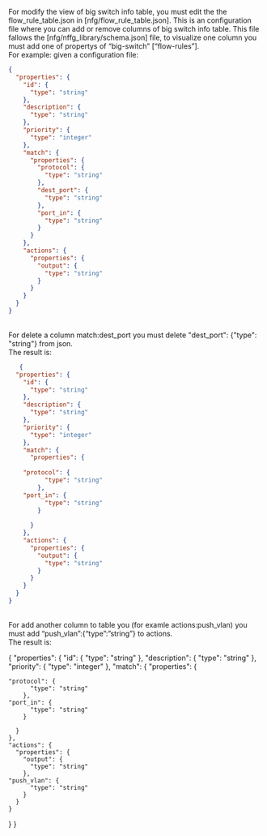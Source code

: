 For modify the view of big switch info table, you must edit the the flow_rule_table.json in [nfg/flow_rule_table.json]. This is an configuration file where you can  add or remove columns of  big switch info table.  This file fallows the [nfg/nffg_library/schema.json] file, to visualize one column you must add one of propertys of “big-switch” [“flow-rules”].
<br />For example: given a configuration file:

```json
{
  "properties": {
    "id": {
      "type": "string"
    },
    "description": {
      "type": "string"
    },
    "priority": {
      "type": "integer"
    },
    "match": {
      "properties": {
        "protocol": {
          "type": "string"
        },
        "dest_port": {
          "type": "string"
        },
        "port_in": {
          "type": "string"
        }
      }
    },
    "actions": {
      "properties": {
        "output": {
          "type": "string"
        }
      }
    }
  }
}
```



<br />For delete a column match:dest_port you must delete "dest_port": {"type": "string"} from json.
<br /> The result is:
```json
   {
  "properties": {
    "id": {
      "type": "string"
    },
    "description": {
      "type": "string"
    },
    "priority": {
      "type": "integer"
    },
    "match": {
      "properties": {
	
	"protocol": {
          "type": "string"
        },
	"port_in": {
          "type": "string"
        }
        
      }
    },
    "actions": {
      "properties": {
        "output": {
          "type": "string"
        }
      }
    }
  }
}

```

<br />For add another column to table you (for examle actions:push_vlan) you must add “push_vlan”:{“type”:”string”} to actions. 
<br />The result is:

{
  "properties": {
    "id": {
      "type": "string"
    },
    "description": {
      "type": "string"
    },
    "priority": {
      "type": "integer"
    },
    "match": {
      "properties": {
	
	"protocol": {
          "type": "string"
        },
	"port_in": {
          "type": "string"
        }
        
      }
    },
    "actions": {
      "properties": {
        "output": {
          "type": "string"
        },
	"push_vlan": {
          "type": "string"
        }
      }
    }
  }
}

